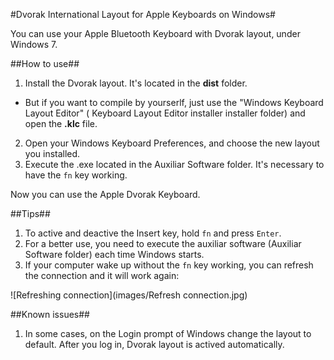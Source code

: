 #Dvorak International Layout for Apple Keyboards on Windows#

You can use your Apple Bluetooth Keyboard with Dvorak layout, under Windows 7.

##How to use##
1. Install the Dvorak layout. It's located in the **dist** folder. 
 * But if you want to compile by yourserlf, just use the "Windows Keyboard Layout Editor" ( Keyboard Layout Editor installer installer folder) and open the **.klc** file.
2. Open your Windows Keyboard Preferences, and choose the new layout you installed.
3. Execute the .exe located in the Auxiliar Software folder. It's necessary to have the `fn` key working.

Now you can use the Apple Dvorak Keyboard.

##Tips##
1. To active and deactive the Insert key, hold `fn` and press `Enter`.
2. For a better use, you need to execute the auxiliar software (Auxiliar Software folder) each time Windows starts.
3. If your computer wake up without the `fn` key working, you can refresh the connection and it will work again:

![Refreshing connection](images/Refresh connection.jpg)

##Known issues##
1. In some cases, on the Login prompt of Windows change the layout to default. After you log in, Dvorak layout is actived automatically.


